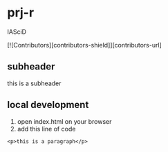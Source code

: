 # prj-r
IASciD

[![Contributors][contributors-shield]][contributors-url]

subheader
---------

this is a subheader

local development
-----------------

1. open index.html on your browser
2. add this line of code
```
<p>this is a paragraph</p>
```
